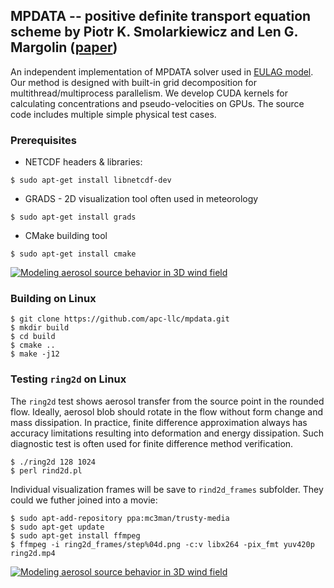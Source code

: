 ## MPDATA -- positive definite transport equation scheme by Piotr K. Smolarkiewicz and Len G. Margolin ([paper](https://www.rsmas.miami.edu/users/miskandarani/Courses/MPO662/Smolarkiewicz/MPDATAreview.JCP140.pdf))

An independent implementation of MPDATA solver used in [EULAG model](http://www.mmm.ucar.edu/eulag/). Our method is designed with built-in grid decomposition for multithread/multiprocess parallelism. We develop CUDA kernels for calculating concentrations and pseudo-velocities on GPUs. The source code includes multiple simple physical test cases.

### Prerequisites

* NETCDF headers & libraries:

```
$ sudo apt-get install libnetcdf-dev
```

* GRADS - 2D visualization tool often used in meteorology

```
$ sudo apt-get install grads
```

* CMake building tool

```
$ sudo apt-get install cmake
```

[![Modeling aerosol source behavior in 3D wind field](http://img.youtube.com/vi/XN6F51QgGx4/1.jpg)](http://www.youtube.com/watch?v=XN6F51QgGx4)

### Building on Linux

```
$ git clone https://github.com/apc-llc/mpdata.git
$ mkdir build
$ cd build
$ cmake ..
$ make -j12
```

### Testing `ring2d` on Linux

The `ring2d` test shows aerosol transfer from the source point in the rounded flow. Ideally, aerosol blob should rotate in the flow without form change and mass dissipation. In practice, finite difference approximation always has accuracy limitations resulting into deformation and energy dissipation. Such diagnostic test is often used for finite difference method verification.

```
$ ./ring2d 128 1024
$ perl rind2d.pl
```

Individual visualization frames will be save to `rind2d_frames` subfolder. They could we futher joined into a movie:

```
$ sudo apt-add-repository ppa:mc3man/trusty-media
$ sudo apt-get update
$ sudo apt-get install ffmpeg
$ ffmpeg -i ring2d_frames/step%04d.png -c:v libx264 -pix_fmt yuv420p ring2d.mp4
```

[![Modeling aerosol source behavior in 3D wind field](http://img.youtube.com/vi/PT01Ygx-uTA/1.jpg)](http://youtu.be/PT01Ygx-uTA)

